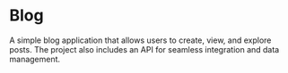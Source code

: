 # Blog
A simple blog application that allows users to create, view, and explore posts. The project also includes an API for seamless integration and data management.

